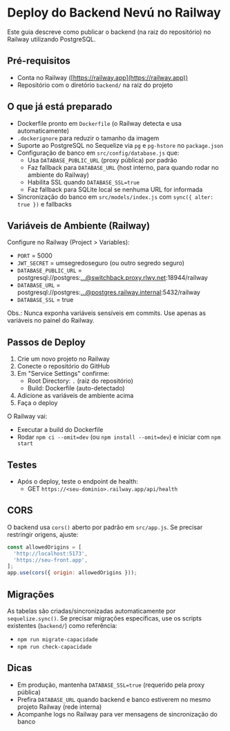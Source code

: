 # Deploy do Backend Nevú no Railway

Este guia descreve como publicar o backend (na raiz do repositório) no Railway utilizando PostgreSQL.

## Pré-requisitos
- Conta no Railway ([https://railway.app](https://railway.app))
- Repositório com o diretório `backend/` na raiz do projeto

## O que já está preparado
- Dockerfile pronto em `Dockerfile` (o Railway detecta e usa automaticamente)
- `.dockerignore` para reduzir o tamanho da imagem
- Suporte ao PostgreSQL no Sequelize via `pg` e `pg-hstore` no `package.json`
- Configuração de banco em `src/config/database.js` que:
  - Usa `DATABASE_PUBLIC_URL` (proxy pública) por padrão
  - Faz fallback para `DATABASE_URL` (host interno, para quando rodar no ambiente do Railway)
  - Habilita SSL quando `DATABASE_SSL=true`
  - Faz fallback para SQLite local se nenhuma URL for informada
- Sincronização do banco em `src/models/index.js` com `sync({ alter: true })` e fallbacks

## Variáveis de Ambiente (Railway)
Configure no Railway (Project > Variables):

- `PORT` = 5000
- `JWT_SECRET` = umsegredoseguro (ou outro segredo seguro)
- `DATABASE_PUBLIC_URL` = postgresql://postgres:...@switchback.proxy.rlwy.net:18944/railway
- `DATABASE_URL` = postgresql://postgres:...@postgres.railway.internal:5432/railway
- `DATABASE_SSL` = true

Obs.: Nunca exponha variáveis sensíveis em commits. Use apenas as variáveis no painel do Railway.

## Passos de Deploy
1. Crie um novo projeto no Railway
2. Conecte o repositório do GitHub
3. Em "Service Settings" confirme:
   - Root Directory: `.` (raiz do repositório)
   - Build: Dockerfile (auto-detectado)
4. Adicione as variáveis de ambiente acima
5. Faça o deploy

O Railway vai:
- Executar a build do Dockerfile
- Rodar `npm ci --omit=dev` (ou `npm install --omit=dev`) e iniciar com `npm start`

## Testes
- Após o deploy, teste o endpoint de health:
  - GET `https://<seu-dominio>.railway.app/api/health`

## CORS
O backend usa `cors()` aberto por padrão em `src/app.js`. Se precisar restringir origens, ajuste:

```js
const allowedOrigins = [
  'http://localhost:5173',
  'https://seu-front.app',
];
app.use(cors({ origin: allowedOrigins }));
```

## Migrações
As tabelas são criadas/sincronizadas automaticamente por `sequelize.sync()`. Se precisar migrações específicas, use os scripts existentes (`backend/`) como referência:
- `npm run migrate-capacidade`
- `npm run check-capacidade`

## Dicas
- Em produção, mantenha `DATABASE_SSL=true` (requerido pela proxy pública)
- Prefira `DATABASE_URL` quando backend e banco estiverem no mesmo projeto Railway (rede interna)
- Acompanhe logs no Railway para ver mensagens de sincronização do banco
